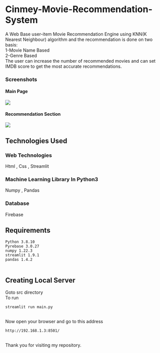 # Cinmey-Movie-Recommendation-System
A Web Base user-item Movie Recommendation Engine using KNN(K Nearest Neighbour) algorithm and the recommendation is done on two basis:<br>
1-Movie Name Based<br>
2-Genre Based<br>
The user can increase the number of recommended movies and can set IMDB score to get the most accurate recommendations.
<h3>Screenshots</h3>
<h4>Main Page</h4>
<img src="https://user-images.githubusercontent.com/103588798/170821154-d8c3ef56-564d-44ea-90e3-12ea47ee696a.png">
<h4>Recommendation Section</h4>
<img src="https://user-images.githubusercontent.com/103588798/170821450-d454f87c-429f-4c9c-ab2e-04d6552b9335.png">
<h2>Technologies Used</h2>
<h3>Web Technologies</h3>
Html , Css , Streamlit<br>
<h3>Machine Learning Library In Python3</h3>
Numpy , Pandas 
<h3>Database</h3>
Firebase
<h2>Requirements</h2>
<pre>
<code>Python 3.8.10
Pyrebase 3.0.27
numpy 1.22.3
streamlit 1.9.1
pandas 1.4.2
</code>
</pre>
<h2>Creating Local Server</h2>
Goto src directory<br>
To run
<pre>
<code>streamlit run main.py
</code>
</pre>
Now open your browser and go to this address
<pre>
<code>http://192.168.1.3:8501/
</code>
</pre>
Thank you for visiting my repository.
